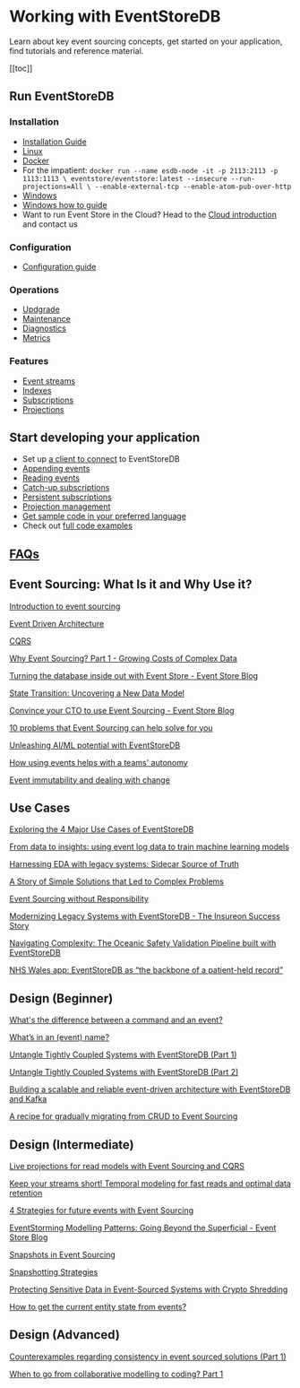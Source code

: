 # Working with EventStoreDB

Learn about key event sourcing concepts, get started on your application, find tutorials and reference material.

[[toc]]

## Run EventStoreDB
### Installation
- [Installation Guide](/server/v23.10/installation.html#quick-start)
- [Linux](/server/23.10/installation.html#linux)
- [Docker](/server/23.10/installation.html#docker)
- For the impatient: 
`docker run --name esdb-node -it -p 2113:2113 -p 1113:1113 \
    eventstore/eventstore:latest --insecure --run-projections=All \
    --enable-external-tcp --enable-atom-pub-over-http`
- [Windows](/server/23.10/installation.html#windows)
- [Windows how to guide](https://www.eventstore.com/blog/getting-started-with-eventstoredb-our-how-to-guide)
- Want to run Event Store in the Cloud? Head to the [Cloud introduction](/cloud/intro/readme.html) and contact us

### Configuration
- [Configuration guide](/server/23.10/configuration.html)

### Operations
- [Updgrade](/server/23.10/upgrade-guide.html)
- [Maintenance](/server/23.10/operations.html#maintenance)
- [Diagnostics](/server/23.10/diagnostics.html)
- [Metrics](/server/23.10/metrics.html)

### Features
- [Event streams](/server/23.10/streams.html)
- [Indexes](/server/23.10/indexes.html)
- [Subscriptions](/server/23.10/persistent-subscriptions.html)
- [Projections](/server/23.10/projections.html)

## Start developing your application
- Set up [a client to connect](/clients/grpc/#connecting-to-eventstoredb) to EventStoreDB
- [Appending events](/clients/grpc/appending-events.html)
- [Reading events](/clients/grpc/reading-events.html)
- [Catch-up subscriptions](/clients/grpc/subscriptions.html)
- [Persistent subscriptions](/clients/grpc/persistent-subscriptions.html)
- [Projection management]()
- [Get sample code in your preferred language](/clients/grpc/index.html)
- Check out [full code examples](https://github.com/EventStore/samples)


## [FAQs](https://www.eventstore.com/faq)


## Event Sourcing: What Is it and Why Use it?

[Introduction to event sourcing](https://www.eventstore.com/event-sourcing)

[Event Driven Architecture](https://www.eventstore.com/event-driven-architecture)

[CQRS](https://www.eventstore.com/cqrs-pattern)

[Why Event Sourcing? Part 1 - Growing Costs of Complex Data](https://www.eventstore.com/blog/why-event-sourcing-part-1-growing-costs-of-complex-data)

[Turning the database inside out with Event Store - Event Store Blog](https://www.eventstore.com/blog/turning-the-database-inside-out)

[State Transition: Uncovering a New Data Model](https://www.eventstore.com/blog/state-transition-new-data-model)

[Convince your CTO to use Event Sourcing - Event Store Blog](https://www.eventstore.com/blog/convincing-your-cto)

[10 problems that Event Sourcing can help solve for you](https://www.eventstore.com/blog/10-problems-that-event-sourcing-can-help-solve-for-you)

[Unleashing AI/ML potential with EventStoreDB](https://www.eventstore.com/blog/unleashing-ai/ml-potential-with-eventstoredb)

[How using events helps with a teams' autonomy](https://www.eventstore.com/blog/how-using-events-helps-with-a-teams-autonomy)

[Event immutability and dealing with change](https://www.eventstore.com/blog/event-immutability-and-dealing-with-change)

## Use Cases

[Exploring the 4 Major Use Cases of EventStoreDB](https://www.eventstore.com/blog/4-major-use-cases-esdb)

[From data to insights: using event log data to train machine learning models](https://www.eventstore.com/blog/from-data-to-insights-using-event-log-data-to-train-machine-learning-models)

[Harnessing EDA with legacy systems: Sidecar Source of Truth](https://www.eventstore.com/blog/sidecar-source-of-truth)

[A Story of Simple Solutions that Led to Complex Problems](https://www.eventstore.com/blog/a-story-of-simple-solutions-that-led-to-complex-problems)

[Event Sourcing without Responsibility](https://www.eventstore.com/blog/event-sourcing-without-responsibility)

[Modernizing Legacy Systems with EventStoreDB - The Insureon Success Story](https://www.eventstore.com/blog/modernizing-legacy-systems-with-eventstoredb-the-insureon-success-story)

[Navigating Complexity: The Oceanic Safety Validation Pipeline built with EventStoreDB](https://www.eventstore.com/blog/navigating-complexity-the-oceanic-safety-validation-pipeline-built-with-eventstoredb)

[NHS Wales app: EventStoreDB as “the backbone of a patient-held record”](https://www.eventstore.com/blog/eventstoredb-nhs-wales-app)

## Design (Beginner)

[What's the difference between a command and an event?](https://www.eventstore.com/blog/whats-the-difference-between-a-command-and-an-event)

[What’s in an (event) name?](https://www.eventstore.com/blog/whats-in-an-event-name)

[Untangle Tightly Coupled Systems with EventStoreDB (Part 1)](https://www.eventstore.com/blog/untangle-tightly-coupled-systems-with-eventstoredb-part-1)

[Untangle Tightly Coupled Systems with EventStoreDB (Part 2)](https://www.eventstore.com/blog/untangle-tightly-coupled-systems-with-eventstoredb-part-2)

[Building a scalable and reliable event-driven architecture with EventStoreDB and Kafka](https://www.eventstore.com/blog/eventstoredb-kafka)

[A recipe for gradually migrating from CRUD to Event Sourcing](https://www.eventstore.com/blog/a-recipe-for-gradually-migrating-from-crud-to-event-sourcing)

## Design (Intermediate)

[Live projections for read models with Event Sourcing and CQRS](https://www.eventstore.com/blog/live-projections-for-read-models-with-event-sourcing-and-cqrs)

[Keep your streams short! Temporal modeling for fast reads and optimal data retention](https://www.eventstore.com/blog/keep-your-streams-short-temporal-modelling-for-fast-reads-and-optimal-data-retention)

[4 Strategies for future events with Event Sourcing](https://www.eventstore.com/blog/4-strategies-for-future-events-with-event-sourcing)

[EventStorming Modelling Patterns: Going Beyond the Superficial - Event Store Blog](https://www.eventstore.com/blog/event-storming-going-beyond-the-superficial)

[Snapshots in Event Sourcing](https://www.eventstore.com/blog/snapshots-in-event-sourcing)

[Snapshotting Strategies](https://www.eventstore.com/blog/snapshotting-strategies)

[Protecting Sensitive Data in Event-Sourced Systems with Crypto Shredding](https://www.eventstore.com/blog/protecting-sensitive-data-in-event-sourced-systems-with-crypto-shredding-1)

[How to get the current entity state from events?](https://www.eventstore.com/blog/how-to-get-the-current-entity-state-from-events)

## Design (Advanced)

[Counterexamples regarding consistency in event sourced solutions (Part 1)](https://www.eventstore.com/blog/counterexamples-regarding-consistency-in-event-sourced-solutions-part-1)

[When to go from collaborative modelling to coding? Part 1](https://www.eventstore.com/blog/when-to-go-from-collaborative-modelling-to-coding-part-1)